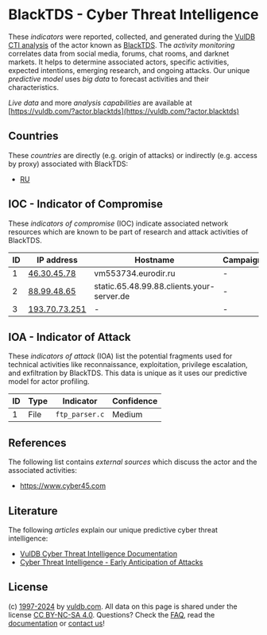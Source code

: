 # BlackTDS - Cyber Threat Intelligence

These _indicators_ were reported, collected, and generated during the [VulDB CTI analysis](https://vuldb.com/?kb.cti) of the actor known as [BlackTDS](https://vuldb.com/?actor.blacktds). The _activity monitoring_ correlates data from social media, forums, chat rooms, and darknet markets. It helps to determine associated actors, specific activities, expected intentions, emerging research, and ongoing attacks. Our unique _predictive model_ uses _big data_ to forecast activities and their characteristics.

_Live data_ and more _analysis capabilities_ are available at [https://vuldb.com/?actor.blacktds](https://vuldb.com/?actor.blacktds)

## Countries

These _countries_ are directly (e.g. origin of attacks) or indirectly (e.g. access by proxy) associated with BlackTDS:

* [RU](https://vuldb.com/?country.ru)

## IOC - Indicator of Compromise

These _indicators of compromise_ (IOC) indicate associated network resources which are known to be part of research and attack activities of BlackTDS.

ID | IP address | Hostname | Campaign | Confidence
-- | ---------- | -------- | -------- | ----------
1 | [46.30.45.78](https://vuldb.com/?ip.46.30.45.78) | vm553734.eurodir.ru | - | High
2 | [88.99.48.65](https://vuldb.com/?ip.88.99.48.65) | static.65.48.99.88.clients.your-server.de | - | High
3 | [193.70.73.251](https://vuldb.com/?ip.193.70.73.251) | - | - | High

## IOA - Indicator of Attack

These _indicators of attack_ (IOA) list the potential fragments used for technical activities like reconnaissance, exploitation, privilege escalation, and exfiltration by BlackTDS. This data is unique as it uses our predictive model for actor profiling.

ID | Type | Indicator | Confidence
-- | ---- | --------- | ----------
1 | File | `ftp_parser.c` | Medium

## References

The following list contains _external sources_ which discuss the actor and the associated activities:

* https://www.cyber45.com

## Literature

The following _articles_ explain our unique predictive cyber threat intelligence:

* [VulDB Cyber Threat Intelligence Documentation](https://vuldb.com/?kb.cti)
* [Cyber Threat Intelligence - Early Anticipation of Attacks](https://www.scip.ch/en/?labs.20201022)

## License

(c) [1997-2024](https://vuldb.com/?kb.changelog) by [vuldb.com](https://vuldb.com/?kb.about). All data on this page is shared under the license [CC BY-NC-SA 4.0](https://creativecommons.org/licenses/by-nc-sa/4.0/). Questions? Check the [FAQ](https://vuldb.com/?kb.faq), read the [documentation](https://vuldb.com/?kb) or [contact us](https://vuldb.com/?contact)!
